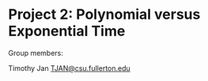 # Project 2: Polynomial versus Exponential Time

Group members:

Timothy Jan TJAN@csu.fullerton.edu
